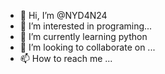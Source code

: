 - 👋 Hi, I’m @NYD4N24
- 👀 I’m interested in programing...
- 🌱 I’m currently learning python
- 💞️ I’m looking to collaborate on ...
- 📫 How to reach me ...

<!---
NYD4N24/NYD4N24 is a ✨ special ✨ repository because its `README.md` (this file) appears on your GitHub profile.
You can click the Preview link to take a look at your changes.
--->
